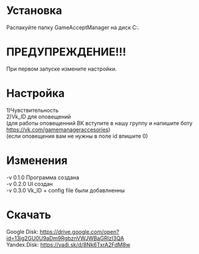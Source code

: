# Установка
Распакуйте папку GameAcceptManager на диск C:\.  

# ПРЕДУПРЕЖДЕНИЕ!!!   
При первом запуске измените настройки.  

# Настройка
1)Чувствительность  
2)Vk_ID для оповещений  
(для работы оповещенний ВК вступите в нашу группу и напишите боту https://vk.com/gamemanageraccesories)  
(если оповещения вам не нужны в поле id впишите 0)  
  
# Изменения  
  -v 0.1.0 Программа создана   
  -v 0.2.0 UI создан    
  -v 0.3.0 Vk_ID + config file были добавлненны  
  
# Скачать
Google Disk: https://drive.google.com/open?id=13jg2GU0U9aDm9RgbznVWJWBaGRlzI3QA  
Yandex.Disk: https://yadi.sk/d/8Nk6TxrA2FdM8w
  
